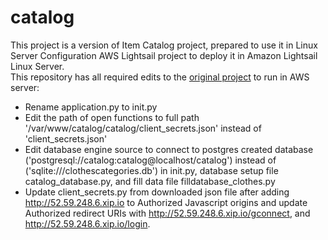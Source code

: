 # catalog

This project is a version of Item Catalog project, prepared to use it in Linux Server Configuration AWS Lightsail project
to deploy it in Amazon Lightsail Linux Server.  
This repository has all required edits to the [original project](https://github.com/HanaShamatah/Item-Catalog) to run in AWS server:  
- Rename application.py to init.py
- Edit the path of open functions to full path '/var/www/catalog/catalog/client_secrets.json' instead of 'client_secrets.json'
- Edit database engine source to connect to postgres created database ('postgresql://catalog:catalog@localhost/catalog')
instead of ('sqlite:///clothescategories.db') in init.py, database setup file catalog_database.py, 
and fill data file filldatabase_clothes.py
- Update client_secrets.py from downloaded json file after adding http://52.59.248.6.xip.io to Authorized Javascript origins 
and update Authorized redirect URIs with http://52.59.248.6.xip.io/gconnect, and http://52.59.248.6.xip.io/login.
